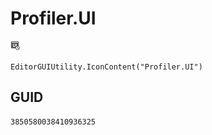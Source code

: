 # Profiler.UI
![](/img/Profiler.UI.png)

``` CSharp
EditorGUIUtility.IconContent("Profiler.UI")
```
## GUID
```
3850580038410936325
```
